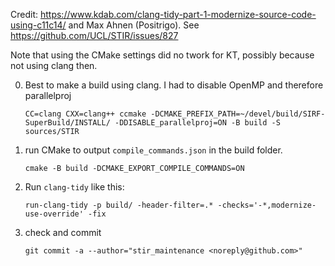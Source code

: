 Credit: https://www.kdab.com/clang-tidy-part-1-modernize-source-code-using-c11c14/ and Max Ahnen (Positrigo).
See https://github.com/UCL/STIR/issues/827

Note that using the CMake settings did no twork for KT, possibly because not using clang then.

0. Best to make a build using clang. I had to disable OpenMP and therefore parallelproj
   ```
   CC=clang CXX=clang++ ccmake -DCMAKE_PREFIX_PATH=~/devel/build/SIRF-SuperBuild/INSTALL/ -DDISABLE_parallelproj=ON -B build -S sources/STIR
   ```
1. run CMake to output `compile_commands.json` in the build folder.
   ```
   cmake -B build -DCMAKE_EXPORT_COMPILE_COMMANDS=ON
   ```

2. Run `clang-tidy` like this:
   ```
   run-clang-tidy -p build/ -header-filter=.* -checks='-*,modernize-use-override' -fix
   ```

3. check and commit
   ```
   git commit -a --author="stir_maintenance <noreply@github.com>"
   ```
